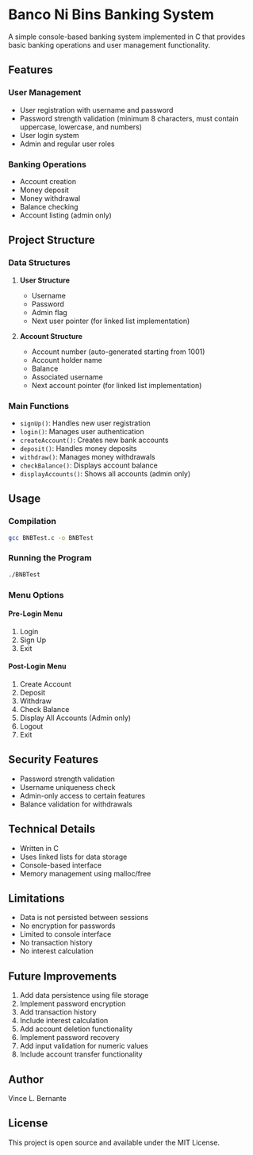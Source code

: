 # Banco Ni Bins Banking System

A simple console-based banking system implemented in C that provides basic banking operations and user management functionality.

## Features

### User Management
- User registration with username and password
- Password strength validation (minimum 8 characters, must contain uppercase, lowercase, and numbers)
- User login system
- Admin and regular user roles

### Banking Operations
- Account creation
- Money deposit
- Money withdrawal
- Balance checking
- Account listing (admin only)

## Project Structure

### Data Structures
1. **User Structure**
   - Username
   - Password
   - Admin flag
   - Next user pointer (for linked list implementation)

2. **Account Structure**
   - Account number (auto-generated starting from 1001)
   - Account holder name
   - Balance
   - Associated username
   - Next account pointer (for linked list implementation)

### Main Functions
- `signUp()`: Handles new user registration
- `login()`: Manages user authentication
- `createAccount()`: Creates new bank accounts
- `deposit()`: Handles money deposits
- `withdraw()`: Manages money withdrawals
- `checkBalance()`: Displays account balance
- `displayAccounts()`: Shows all accounts (admin only)

## Usage

### Compilation
```bash
gcc BNBTest.c -o BNBTest
```

### Running the Program
```bash
./BNBTest
```

### Menu Options

#### Pre-Login Menu
1. Login
2. Sign Up
3. Exit

#### Post-Login Menu
1. Create Account
2. Deposit
3. Withdraw
4. Check Balance
5. Display All Accounts (Admin only)
6. Logout
7. Exit

## Security Features
- Password strength validation
- Username uniqueness check
- Admin-only access to certain features
- Balance validation for withdrawals

## Technical Details
- Written in C
- Uses linked lists for data storage
- Console-based interface
- Memory management using malloc/free

## Limitations
- Data is not persisted between sessions
- No encryption for passwords
- Limited to console interface
- No transaction history
- No interest calculation

## Future Improvements
1. Add data persistence using file storage
2. Implement password encryption
3. Add transaction history
4. Include interest calculation
5. Add account deletion functionality
6. Implement password recovery
7. Add input validation for numeric values
8. Include account transfer functionality

## Author
Vince L. Bernante

## License
This project is open source and available under the MIT License. 
